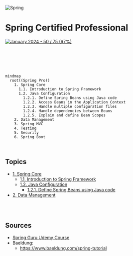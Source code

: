 ![Spring](https://img.shields.io/badge/spring-%236DB33F.svg?style=for-the-badge&logo=spring&logoColor=white) 

# Spring Certified Professional
[![January 2024 - 50 / 75 (67%)](https://img.shields.io/static/v1?label=January+2024&message=50+%2F+75+(67%)&color=6db33f)](https://)

<br>
<br>
<br>
<br>

```mermaid
mindmap
  root((Spring Pro))
    1. Spring Core
      1.1. Introduction to Spring Framework
      1.2. Java Configuration
        1.2.1. Define Spring Beans using Java code 
        1.2.2. Access Beans in the Application Context
        1.2.3. Handle multiple configuration files
        1.2.4. Handle dependencies between Beans
        1.2.5. Explain and define Bean Scopes
    2. Data Management
    3. Spring MVC
    4. Testing
    5. Security
    6. Spring Boot
```

<br>

## Topics
* [1. Spring Core](./01-spring-core)
    * [1.1. Introduction to Spring Framework](./01-spring-core/##1.1-Introduction-to-Spring-Framework)
    * [1.2. Java Configuration]()
        * [1.2.1. Define Spring Beans using Java code]()
* [2. Data Management](../02-data-management)

<br>
<br>

## Sources
* [Spring Guru Udemy Course](https://www.udemy.com/course/spring-framework-5-beginner-to-guru/)
* Baeldung:
  * https://www.baeldung.com/spring-tutorial